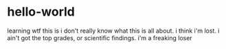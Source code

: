# hello-world
learning wtf this is
i don't really know what this is all about. i think i'm lost.
i ain't got the top grades, or scientific findings.
i'm a freaking loser
